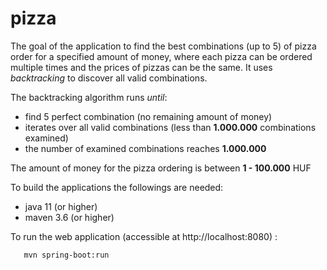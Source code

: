# pizza

The goal of the application to find the best combinations (up to 5) of pizza order for a specified amount of money, where each pizza can be ordered multiple times and the prices of pizzas can be the same. It uses _backtracking_ to discover all valid combinations.

The backtracking algorithm runs _until_:
  - find 5 perfect combination (no remaining amount of money)
  - iterates over all valid combinations (less than **1.000.000** combinations examined)
  - the number of examined combinations reaches **1.000.000**

The amount of money for the pizza ordering is between **1 - 100.000** HUF

To build the applications the followings are needed:
- java 11 (or higher)
- maven 3.6 (or higher)

To run the web application (accessible at http://localhost:8080) :
```
   mvn spring-boot:run
```

